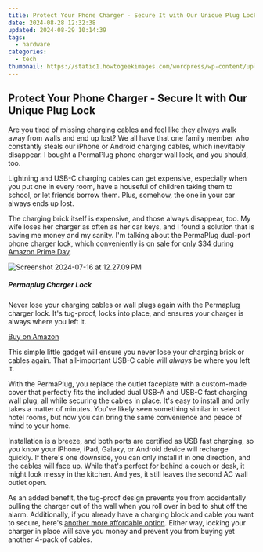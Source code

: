 ```yaml
---
title: Protect Your Phone Charger - Secure It with Our Unique Plug Lock
date: 2024-08-28 12:32:38
updated: 2024-08-29 10:14:39
tags:
  - hardware
categories:
  - tech
thumbnail: https://static1.howtogeekimages.com/wordpress/wp-content/uploads/2024/07/permaplug.jpg
---
```


## Protect Your Phone Charger - Secure It with Our Unique Plug Lock

Are you tired of missing charging cables and feel like they always walk away from walls and end up lost? We all have that one family member who constantly steals our iPhone or Android charging cables, which inevitably disappear. I bought a PermaPlug phone charger wall lock, and you should, too.

 Lightning and USB-C charging cables can get expensive, especially when you put one in every room, have a houseful of children taking them to school, or let friends borrow them. Plus, somehow, the one in your car always ends up lost.

 The charging brick itself is expensive, and those always disappear, too. My wife loses her charger as often as her car keys, and I found a solution that is saving me money and my sanity. I'm talking about the PermaPlug dual-port phone charger lock, which conveniently is on sale for [only $34 during Amazon Prime Day](https://amazon.com/dp/B0CG2KMR3H?tag=htgprimedaysite-20).

![Screenshot 2024-07-16 at 12.27.09 PM](https://static1.howtogeekimages.com/wordpress/wp-content/uploads/2024/07/screenshot-2024-07-16-at-12-27-09-pm.jpg) 

#####  Permaplug Charger Lock

Never lose your charging cables or wall plugs again with the Permaplug charger lock. It's tug-proof, locks into place, and ensures your charger is always where you left it.

[Buy on Amazon](https://amazon.com/dp/B0CG2KMR3H?tag=htgprimedaysite-20) 

 This simple little gadget will ensure you never lose your charging brick or cables again. That all-important USB-C cable will _always_ be where you left it.

 With the PermaPlug, you replace the outlet faceplate with a custom-made cover that perfectly fits the included dual USB-A and USB-C fast charging wall plug, all while securing the cables in place. It's easy to install and only takes a matter of minutes. You've likely seen something similar in select hotel rooms, but now you can bring the same convenience and peace of mind to your home.

 Installation is a breeze, and both ports are certified as USB fast charging, so you know your iPhone, iPad, Galaxy, or Android device will recharge quickly. If there's one downside, you can only install it in one direction, and the cables will face up. While that's perfect for behind a couch or desk, it might look messy in the kitchen. And yes, it still leaves the second AC wall outlet open.

 As an added benefit, the tug-proof design prevents you from accidentally pulling the charger out of the wall when you roll over in bed to shut off the alarm. Additionally, if you already have a charging block and cable you want to secure, here's [another more affordable option](https://amazon.com/dp/B07W81LNTD?tag=htgprimedaysite-20). Either way, locking your charger in place will save you money and prevent you from buying yet another 4-pack of cables.

<ins class="adsbygoogle"
     style="display:block"
     data-ad-format="autorelaxed"
     data-ad-client="ca-pub-7571918770474297"
     data-ad-slot="1223367746"></ins>



<ins class="adsbygoogle"
     style="display:block"
     data-ad-client="ca-pub-7571918770474297"
     data-ad-slot="8358498916"
     data-ad-format="auto"
     data-full-width-responsive="true"></ins>
